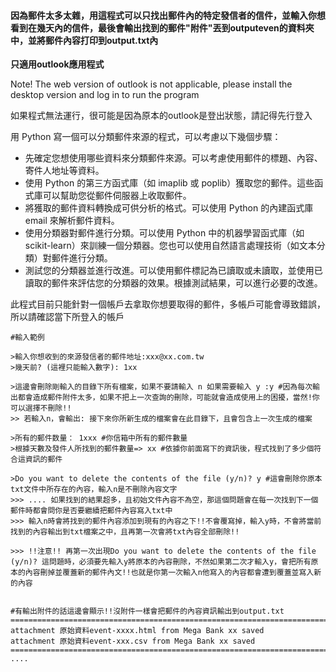 #### 因為郵件太多太雜，用這程式可以只找出郵件內的特定發信者的信件，並輸入你想看到在幾天內的信件，最後會輸出找到的郵件"附件"丟到outputeven的資料夾中，並將郵件內容打印到output.txt內

**只適用outlook應用程式**

Note! The web version of outlook is not applicable, please install the desktop version and log in to run the program

如果程式無法運行，很可能是因為原本的outlook是登出狀態，請記得先行登入

用 Python 寫一個可以分類郵件來源的程式，可以考慮以下幾個步驟：

+ 先確定您想使用哪些資料來分類郵件來源。可以考慮使用郵件的標題、內容、寄件人地址等資料。
+ 使用 Python 的第三方函式庫（如 imaplib 或 poplib）獲取您的郵件。這些函式庫可以幫助您從郵件伺服器上收取郵件。
+ 將獲取的郵件資料轉換成可供分析的格式。可以使用 Python 的內建函式庫 email 來解析郵件資料。
+ 使用分類器對郵件進行分類。可以使用 Python 中的机器學習函式庫（如 scikit-learn）來訓練一個分類器。您也可以使用自然語言處理技術（如文本分類）對郵件進行分類。
+ 測試您的分類器並進行改進。可以使用郵件標記為已讀取或未讀取，並使用已讀取的郵件來評估您的分類器的效果。根據測試結果，可以進行必要的改進。

此程式目前只能針對一個帳戶去拿取你想要取得的郵件，多帳戶可能會導致錯誤，所以請確認當下所登入的帳戶

```
#輸入範例

>輸入你想收到的來源發信者的郵件地址:xxx@xx.com.tw 
>幾天前? (這裡只能輸入數字): 1xx

>這邊會刪除剛輸入的目錄下所有檔案，如果不要請輸入 n 如果需要輸入 y :y #因為每次輸出都會造成郵件附件太多，如果不把上一次查詢的刪除，可能就會造成使用上的困擾，當然!你可以選擇不刪除!!
>> 若輸入n，會輸出: 接下來你所新生成的檔案會在此目錄下，且會包含上一次生成的檔案

>所有的郵件数量： 1xxx #你信箱中所有的郵件數量
>根據天數及發件人所找到的郵件數量=> xx #依據你前面寫下的資訊後，程式找到了多少個符合這資訊的郵件

>Do you want to delete the contents of the file (y/n)? y #這會刪除你原本txt文件中所存在的內容，輸入n是不刪除內容文字
>>> .... 如果找到的結果超多，且初始文件內容不為空，那這個問題會在每一次找到下一個郵件時都會問你是否要繼續把郵件內容寫入txt中
>>> 輸入n時會將找到的郵件內容添加到現有的內容之下!!不會覆寫掉，輸入y時，不會將當前找到的內容輸出到txt檔案之中，且再第一次會將txt內容全部刪除!!

>>> !!注意!! 再第一次出現Do you want to delete the contents of the file (y/n)? 這問題時，必須要先輸入y將原本的內容刪除，不然如果第二次才輸入y，會把所有原本的內容刪掉並覆蓋新的郵件內文!!也就是你第一次輸入n他寫入的內容都會遭到覆蓋並寫入新的內容


#有輸出附件的話這邊會顯示!!沒附件一樣會把郵件的內容資訊輸出到output.txt
====================================================================================================
attachment 原始資料event-xxxx.html from Mega Bank xx saved
attachment 原始資料event-xxx.csv from Mega Bank xx saved
====================================================================================================
....



```
